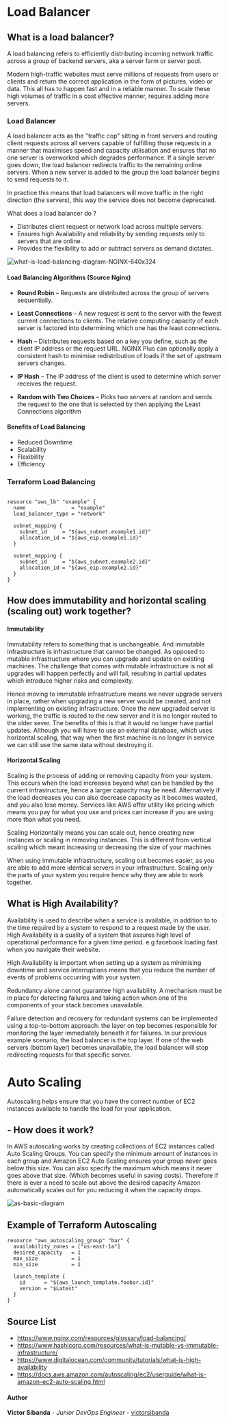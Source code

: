 # Load Balancer

## What is a load balancer?
 A load balancing refers to efficiently distributing incoming network traffic across a group of backend servers, aka a server farm or server pool.

 Modern high-traffic websites must serve millions of requests from users or clients and return the correct application in the form of pictures, video or data. This all has to happen fast and in a reliable manner. To scale these high volumes of traffic in a cost effective manner, requires adding more servers.

### Load Balancer

A load balancer acts as the "traffic cop" sitting in front servers and routing client requests across all servers capable of fulfilling those requests in a manner that maximises speed and capacity utilisation and ensures that no one server is overworked which degrades performance.
If a single server goes down, the load balancer redirects traffic to the remaining online servers. When a new server is added to the group the load balancer begins to send requests to it.

In practice this means that load balancers will move traffic in the right direction (the servers), this way the service does not become deprecated.

What does a load balancer do ?
- Distributes client request or network load across multiple servers.
- Ensures high Availability and reliability by sending requests only to servers that are online .
- Provides the flexibility to add or subtract servers as demand dictates.

![what-is-load-balancing-diagram-NGINX-640x324](https://user-images.githubusercontent.com/60632288/80627055-41d4d600-8a47-11ea-841b-cf052fe1430b.png)

#### Load Balancing Algorithms (Source Nginx)

- **Round Robin** – Requests are distributed across the group of servers sequentially.

- **Least Connections** – A new request is sent to the server with the fewest current connections to clients. The relative computing capacity of each server is factored into determining which one has the least connections.

- **Hash** – Distributes requests based on a key you define, such as the client IP address or
the request URL. NGINX Plus can optionally apply a consistent hash to minimise redistribution
of loads if the set of upstream servers changes.

- **IP Hash** – The IP address of the client is used to determine which server receives the request.

- **Random with Two Choices** – Picks two servers at random and sends the request to the
one that is selected by then applying the Least Connections algorithm

#### Benefits of Load Balancing

- Reduced Downtime
- Scalability
- Flexibility
- Efficiency

### Terraform Load Balancing

```hcl

resource "aws_lb" "example" {
  name               = "example"
  load_balancer_type = "network"

  subnet_mapping {
    subnet_id     = "${aws_subnet.example1.id}"
    allocation_id = "${aws_eip.example1.id}"
  }

  subnet_mapping {
    subnet_id     = "${aws_subnet.example2.id}"
    allocation_id = "${aws_eip.example2.id}"
  }
}
```


## How does immutability and horizontal scaling (scaling out) work together?

#### Immutability
Immutability refers to something that is unchangeable. And immutable infrastructure is infrastructure that cannot be changed. As opposed to mutable infrastructure where you can upgrade and update on existing machines. The challenge that comes with mutable infrastructure is not all upgrades will happen perfectly and will fail, resulting in partial updates which introduce higher risks and complexity.

Hence moving to immutable infrastructure means we never upgrade servers in place, rather when upgrading a new server would be created, and not implementing on existing infrastructure. Once the new upgraded server is working, the traffic is routed to the new server and it is no longer routed to the older sever. The benefits of this is that it would no longer have partial updates. Although you will have to use an external database, which uses horizontal scaling, that way when the first machine is no longer in service we can still use the same data without destroying it.



#### Horizontal Scaling

Scaling is the process of adding or removing capacity from your system. This occurs when the load increases beyond what can be handled by the current infrastructure, hence a larger capacity may be need. Alternatively if the load decreases you can also decrease capacity as it becomes wasted, and you also lose money. Services like AWS offer utility like pricing which means you pay for what you use and prices can increase if you are using more than what you need.

Scaling Horizontally means you can scale out, hence creating new instances or scaling in removing instances. This is different from vertical scaling which meant increasing or decreasing the size of your machines


When using immutable infrastructure, scaling out becomes easier, as you are able to add more identical servers in your infrastructure. Scaling only the parts of your system you require hence why they are able to work together.


## What is High Availability?

Availability is used to describe when a service is available, in addition to to the time required by a system to respond to a request made by the user. High Availability is a quality of a system that assures high level of operational performance for a given time period. e.g facebook loading fast when you navigate their website.

High Availability is important when setting up a system as minimising downtime and service interruptions means that you reduce the number of events of problems occurring with your system.

Redundancy alone cannot guarantee high availability. A mechanism must be in place for detecting failures and taking action when one of the components of your stack becomes unavailable.

Failure detection and recovery for redundant systems can be implemented using a top-to-bottom approach: the layer on top becomes responsible for monitoring the layer immediately beneath it for failures. In our previous example scenario, the load balancer is the top layer. If one of the web servers (bottom layer) becomes unavailable, the load balancer will stop redirecting requests for that specific server.

# Auto Scaling

Autoscaling helps ensure that you have the correct number of EC2 instances available to handle the load for your application.

## - How does it work?

In AWS autoscaling works by creating collections of EC2 instances called Auto Scaling Groups, You can specify the minimum amount of instances in each group and Amazon EC2 Auto Scaling ensures your group never goes below this size. You can also specify the maximum which means it never goes above that size. (Which becomes useful in saving costs). Therefore if there is ever a need to scale out above the desired capacity Amazon automatically scales out for you reducing it when the capacity drops.

![as-basic-diagram](https://user-images.githubusercontent.com/60632288/80633007-fffc5d80-8a4f-11ea-8ca7-b2b4014af365.png)

## Example of Terraform Autoscaling

```hcl
resource "aws_autoscaling_group" "bar" {
  availability_zones = ["us-east-1a"]
  desired_capacity   = 1
  max_size           = 1
  min_size           = 1

  launch_template {
    id      = "${aws_launch_template.foobar.id}"
    version = "$Latest"
  }
}
```




## **Source List**

- https://www.nginx.com/resources/glossary/load-balancing/
- https://www.hashicorp.com/resources/what-is-mutable-vs-immutable-infrastructure/
- https://www.digitalocean.com/community/tutorials/what-is-high-availability
- https://docs.aws.amazon.com/autoscaling/ec2/userguide/what-is-amazon-ec2-auto-scaling.html

#### Author
**Victor Sibanda** - *Junior DevOps Engineer* - [victorsibanda](https://github.com/victorsibanda)
